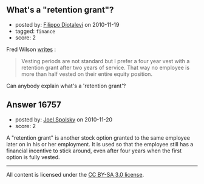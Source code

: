 ## What's a "retention grant"?

- posted by: [Filippo Diotalevi](https://stackexchange.com/users/-1/4482-filippo-diotalevi) on 2010-11-19
- tagged: `finance`
- score: 2

Fred Wilson [writes][1] :

> Vesting periods are not standard but I
> prefer a four year vest with a
> retention grant after two years of
> service. That way no employee is more
> than half vested on their entire
> equity position.

Can anybody explain what's a 'retention grant'? 


  [1]: http://www.avc.com/a_vc/2010/11/employee-equity-vesting.html


## Answer 16757

- posted by: [Joel Spolsky](https://stackexchange.com/users/-1/4335-joel-spolsky) on 2010-11-20
- score: 2

A "retention grant" is another stock option granted to the same employee later on in his or her employment. It is used so that the employee still has a financial incentive to stick around, even after four years when the first option is fully vested.



---

All content is licensed under the [CC BY-SA 3.0 license](https://creativecommons.org/licenses/by-sa/3.0/).

